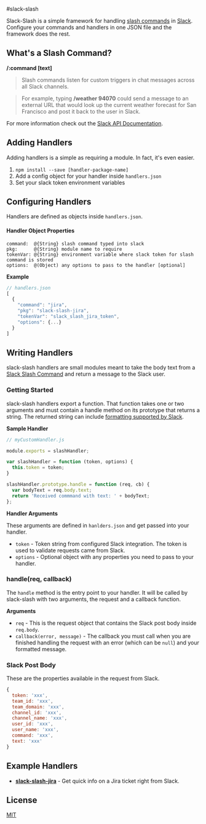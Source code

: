 #slack-slash

Slack-Slash is a simple framework for handling [slash commands](https://api.slack.com/slash-commands) in [Slack](https://slack.com/). Configure your commands and handlers in one JSON file and the framework does the rest.

## What's a Slash Command?

**/:command [text]**

> Slash commands listen for custom triggers in chat messages across all Slack channels.

> For example, typing **/weather 94070** could send a message to an external URL that would look up the current weather forecast for San Francisco and post it back to the user in Slack.

For more information check out the [Slack API Documentation](https://api.slack.com/slash-commands).

## Adding Handlers

Adding handlers is a simple as requiring a module. In fact, it's even easier.

1. `npm install --save [handler-package-name]`
2. Add a config object for your handler inside `handlers.json`
3. Set your slack token environment variables

## Configuring Handlers

Handlers are defined as objects inside `handlers.json`.

#### Handler Object Properties

```
command:  @{String} slash command typed into slack
pkg:      @{String} module name to require
tokenVar: @{String} environment variable where slack token for slash command is stored
options:  @(Object) any options to pass to the handler [optional]
```

**Example**

```js
// handlers.json
[
  {
    "command": "jira",
    "pkg": "slack-slash-jira",
    "tokenVar": "slack_slash_jira_token",
    "options": {...}
  }
]
```

## Writing Handlers

slack-slash handlers are small modules meant to take the body text from a [Slack Slash Command](https://api.slack.com/slash-commands) and return a message to the Slack user.

### Getting Started

slack-slash handlers export a function. That function takes one or two arguments and must contain a handle method on its prototype that returns a string. The returned string can include [formatting supported by Slack](https://api.slack.com/docs/formatting).

**Sample Handler**
```js
// myCustomHandler.js

module.exports = slashHandler;

var slashHandler = function (token, options) {
  this.token = token;
}

slashHandler.prototype.handle = function (req, cb) {
  var bodyText = req.body.text;
  return 'Received commmand with text: ' + bodyText;
};
```

**Handler Arguments**

These arguments are defined in `hanlders.json` and get passed into your handler.

- `token` - Token string from configured Slack integration. The token is used to validate requests came from Slack.
- `options` - Optional object with any properties you need to pass to your handler.

### handle(req, callback)

The `handle` method is the entry point to your handler. It will be called by slack-slash with two arguments, the request and a callback function.

**Arguments**

- `req` - This is the request object that contains the Slack post body inside `req.body`.
- `callback(error, message)` - The callback you must call when you are finished handling the request with an error (which can be `null`) and your formatted message.

### Slack Post Body

These are the properties available in the request from Slack.

```js
{
  token: 'xxx',
  team_id: 'xxx',
  team_domain: 'xxx',
  channel_id: 'xxx',
  channel_name: 'xxx',
  user_id: 'xxx',
  user_name: 'xxx',
  command: 'xxx',
  text: 'xxx'
}
```

## Example Handlers

- **[slack-slash-jira](https://github.com/dowjones/slack-slash-jira)** - Get quick info on a Jira ticket right from Slack.

## License

[MIT](/LICENSE.md)
